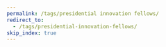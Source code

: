 ```yaml
---
permalink: /tags/presidential innovation fellows/
redirect_to:
  - /tags/presidential-innovation-fellows/
skip_index: true
---
```

